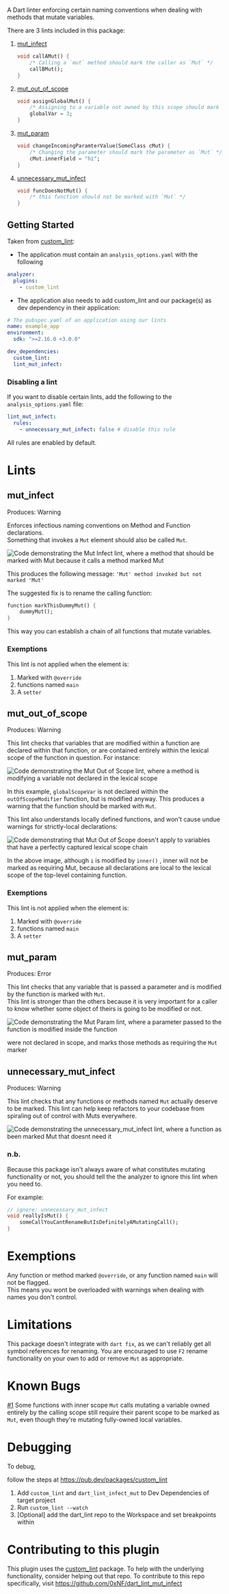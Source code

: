 A Dart linter enforcing certain naming conventions when dealing with methods that mutate variables.

There are 3 lints included in this package:

1. [mut_infect](#mut_infect)  
    ```dart
    void callAMut() {
        /* Calling a `mut` method should mark the caller as `Mut` */
        callBMut();
    }
    ```
1. [mut_out_of_scope](#mut_out_of_scope)
    ```dart
    void assignGlobalMut() {
        /* Assigning to a variable not owned by this scope should mark the caller as `Mut` */
        globalVar = 3;
    }
    ```
1. [mut_param](#mut_param)
    ```dart
    void changeIncomingParamterValue(SomeClass cMut) {
        /* Changing the parameter should mark the parameter as `Mut` */
        cMut.innerField = "hi";
    }
    ```
1. [unnecessary_mut_infect](#unnecessary_mut_infect)
    ```dart
    void funcDoesNotMut() {
        /* this function should not be marked with `Mut` */
    }
    ```


## Getting Started
Taken from [custom_lint](https://pub.dev/packages/custom_lint#enablingdisabling-and-configuring-lint):
* The application must contain an `analysis_options.yaml` with the following
```yaml
analyzer:
  plugins:
    - custom_lint
```
* The application also needs to add custom_lint and our package(s) as dev dependency in their application:
```yaml
# The pubspec.yaml of an application using our lints
name: example_app
environment:
  sdk: ">=2.16.0 <3.0.0"

dev_dependencies:
  custom_lint:
  lint_mut_infect:
```

### Disabling a lint
If you want to disable certain lints, add the following to the `analysis_options.yaml` file:
```yaml
lint_mut_infect:
  rules:
    - unnecessary_mut_infect: false # disable this rule
```

All rules are enabled by default.

# Lints
## mut_infect

Produces: Warning

Enforces infectious naming conventions on Method and Function declarations.   
Something that invokes a `Mut` element should also be called `Mut`.  


![Code demonstrating the `Mut Infect lint`, where a method that should be marked with Mut because it calls a method marked Mut](/doc/readme/lint_mut_infect.png)

This produces the following message: `'Mut' method invoked but not marked 'Mut'`

The suggested fix is to rename the calling function:

```dart
function markThisDummyMut() {
    dummyMut();
}
```

This way you can establish a chain of all functions that mutate variables.

### Exemptions
This lint is not applied when the element is:
1. Marked with `@override`
1. functions named `main`
1. A `setter`

## mut_out_of_scope
Produces: Warning

This lint checks that variables that are modified within a function are declared within that function, or are contained entirely within the lexical scope of the function in question. For instance:

![Code demonstrating the `Mut Out of Scope` lint, where a method is modifying a variable not declared in the lexical scope](/doc/readme/lint_mut_out_of_scope.png)

In this example, `globalScopeVar` is not declared within the `outOfScopeModifier` function, but is modified anyway. This produces a warning that the function should be marked with `Mut`.

This lint also understands locally defined functions, and won't cause undue warnings for strictly-local declarations:

![Code demonstrating that `Mut Out of Scope` doesn't apply to variables that have a perfectly captured lexical scope chain](/doc/readme/lint_inner_funtions_not_included.png)

In the above image, although `i` is modified by `inner()` , inner will not be marked as requiring Mut, because all declarations are local to the lexical scope of the top-level containing function.  

### Exemptions
This lint is not applied when the element is:
1. Marked with `@override`
1. functions named `main`
1. A `setter`

## mut_param
Produces: Error

This lint checks that any variable that is passed a parameter and is modified by the function is marked with `Mut`.   
This lint is stronger than the others because it is very important for a caller to know whether some object of theirs is going to be modified or not.

![Code demonstrating the `Mut Param` lint, where a parameter passed to the function is modified inside the function](/doc/readme/lint_mut_unmarked_param.png)

 were not declared in scope, and marks those methods as requiring the `Mut` marker



## unnecessary_mut_infect
Produces: Warning

This lint checks that any functions or methods named `Mut` actually deserve to be marked. This lint can help keep refactors to your codebase from spiraling out of control with Muts everywhere. 

![Code demonstrating the `unnecessary_mut_infect` lint, where a function as been marked Mut that doesnt need it](/doc/readme/lint_unnecessary_mut.png)

### n.b.
Because this package isn't always aware of what constitutes mutating functionality or not, you should tell the the analyzer to ignore this lint when you need to.

For example:

```dart
// ignore: unnecessary_mut_infect
void reallyIsMut() {
    someCallYouCantRenameButIsDefinitelyAMutatingCall();
}
```


# Exemptions

Any function or method marked `@override`, or any function named `main` will not be flagged.  
This means you wont be overloaded with warnings when dealing with names you don't control.

# Limitations
This package doesn't integrate with `dart fix`, as we can't reliably get all symbol references for renaming. You are encouraged to use `F2` rename functionality on your own to add or remove `Mut` as appropriate. 



# Known Bugs
[#1](https://github.com/0xNF/dart_lint_mut_infect/issues/1)
Some functions with inner scope `Mut` calls mutating a variable owned entirely by the calling scope still require their parent scope to be marked as `Mut`, even though they're mutating fully-owned local variables.

# Debugging
To debug,

follow the steps at https://pub.dev/packages/custom_lint

1. Add `custom_lint` and `dart_lint_infect_mut` to Dev Dependencies of target project
2. Run `custom_lint --watch`
3. [Optional] add the dart_lint repo to the Workspace and set breakpoints within  


# Contributing to this plugin
This plugin uses the  [custom_lint](https://pub.dev/packages/custom_lint) package. To help with the underlying functionality, consider helping out that repo. To contribute to this repo specifically, visit https://github.com/0xNF/dart_lint_mut_infect
